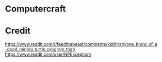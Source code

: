 # Computercraft


# Credit
https://www.reddit.com/r/feedthebeast/comments/kiziih/anyone_know_of_a_good_mining_turtle_program_that/
https://www.reddit.com/user/NPException/

